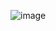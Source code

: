 ![image](https://user-images.githubusercontent.com/42403145/136687574-2afbb04b-ca07-49a4-9a49-36c0e6c1b00f.png)
